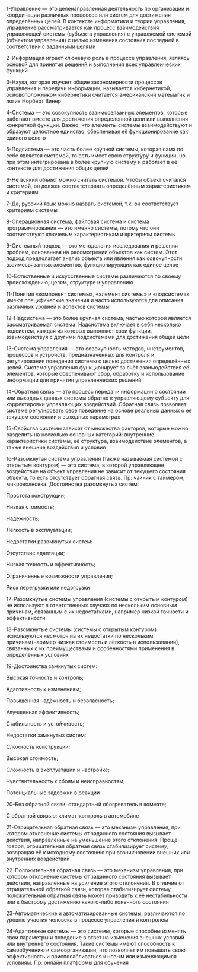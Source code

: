 1-Управление — это целенаправленная деятельность по организации и координации различных процессов или систем для достижения определённых целей. В контексте информатики и теории управления, управление рассматривается как процесс взаимодействия управляющей системы (субъекта управления) с управляемой системой (объектом управления) с целью изменения состояния последней в соответствии с заданными целями

2-Информация играет ключевую роль в процессе управления, являясь основой для принятия решений и выполнения всех управленческих функций

3-Наука, которая изучает общие закономерности процессов управления и передачи информации, называется кибернетикой, основоположником кибернетики считается американский математик и логик Норберт Винер

4-Система — это совокупность взаимосвязанных элементов, которые работают вместе для достижения определенной цели или выполнения конкретной функции. Важно, что элементы системы взаимодействуют и образуют целостное единство, обеспечивая её функционирование как единого целого

5-Подсистема — это часть более крупной системы, которая сама по себе является системой, то есть имеет свою структуру и функции, но при этом интегрирована в более крупную систему и работает в её контексте для достижения общих целей

6-Не всякий объект можно считать системой. Чтобы объект считался системой, он должен соответствовать определённым характеристикам и критериям

7-Да, русский язык можно назвать системой, т.к. он соответствует критериям системы

8-Операционная система, файловая система и система программирования — это именно системы, потому что они соответствуют ключевым характеристикам и критериям системы

9-Системный подход — это методология исследования и решения проблем, основанная на рассмотрении объектов как систем. Этот подход предполагает анализ объекта или явления как совокупности взаимосвязанных элементов, функционирующих как единое целое

10-Естественные и искусственные системы различаются по своему происхождению, целям, структуре и управлению

11-Понятия «компонент системы», «элемент системы» и «подсистема» имеют специфические значения и часто используются для описания различных уровней и аспектов системы

12-Надсистема — это более крупная система, частью которой является рассматриваемая система. Надсистема включает в себя несколько подсистем, каждая из которых выполняет свои функции, взаимодействуя с другими подсистемами для достижения общей цели

13-Система управления — это совокупность методов, инструментов, процессов и устройств, предназначенных для контроля и регулирования поведения системы с целью достижения определённых целей. Система управления функционирует за счёт взаимодействия её элементов, которые обеспечивают сбор, обработку и использование информации для принятия управленческих решений

14-Обратная связь — это процесс передачи информации о состоянии или выходных данных системы обратно к управляющему субъекту для корректировки управляющих воздействий. Обратная связь позволяет системе регулировать своё поведение на основе реальных данных о её текущем состоянии и выходных параметрах

15-Свойства системы зависят от множества факторов, которые можно разделить на несколько основных категорий: внутренние характеристики системы, её структура, взаимодействие элементов, а также внешние воздействия и условия

16-Разомкнутая система управления (также называемая системой с открытым контуром) — это система, в которой управляющее воздействие на объект управления не зависит от текущего состояния объекта, то есть отсутствует обратная связь. Пр: чайник с таймером, микроволновка. Достоинства разомкнутых систем:

Простота конструкции;

Низкая стоимость;

Надёжность;

Лёгкость в эксплуатации;

Недостатки разомкнутых систем:

Отсутствие адаптации;

Низкая точность и эффективность;

Ограниченные возможности управления;

Риск перегрузки или недогрузки

17-Разомкнутые системы управления (системы с открытым контуром) не используют в ответственных случаях по нескольким основным причинам, связанным с их недостатками, например низкой точности и эффективности

18-Разомкнутые системы (системы с открытым контуром) используются несмотря на их недостатки по нескольким причинам(наример низкая стоимость и лёгкость в использовании), связанных с их преимуществами и особенностями применения в определённых условиях

19-Достоинства замкнутых систем:

Высокая точность и контроль;

Адаптивность к изменениям;

Повышенная надёжность и безопасность;

Улучшенная эффективность;

Стабильность и устойчивость;

Недостатки замкнутых систем:

Сложность конструкции;

Высокая стоимость;

Сложность в эксплуатации и настройке;

Чувствительность к сбоям и неисправностям;

Потенциальные задержки в реакции

20-Без обратной связи: стандартный обогреватель в комнате;

С обратной связью: климат-контроль в автомобиле

21-Отрицательная обратная связь — это механизм управления, при котором отклонение системы от заданного состояния вызывает действия, направленные на уменьшение этого отклонения. Проще говоря, отрицательная обратная связь стабилизирует систему, возвращая её к исходному состоянию при возникновении внешних или внутренних воздействий

22-Положительная обратная связь — это механизм управления, при котором отклонение системы от заданного состояния вызывает действия, направленные на усиление этого отклонения. В отличие от отрицательной обратной связи, которая стабилизирует систему, положительная обратная связь может приводить к её нестабильности или к быстрому достижению какого-либо конечного состояния

23-Автоматические и автоматизированные системы, различаются по уровню участия человека в процессе управления и контролем

24-Адаптивные системы — это системы, которые способны изменять свои параметры и поведение в ответ на изменения внешних условий или внутреннего состояния. Такие системы имеют способность к самообучению и самоорганизации, что позволяет им повышать свою эффективность и приспосабливаться к новым или изменяющимся условиям. Пр: онлайн платформы для обучения